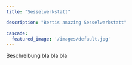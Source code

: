 ```yaml
---
title: "Sesselwerkstatt"

description: "Bertis amazing Sesselwerkstatt"

cascade:
  featured_image: '/images/default.jpg'
---
```

Beschreibung bla bla bla

